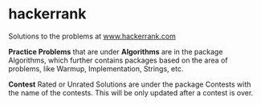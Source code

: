 # hackerrank
Solutions to the problems at www.hackerrank.com

**Practice Problems** that are under **Algorithms** are in the package Algorithms, which further contains packages based on the area of problems, like Warmup, Implementation, Strings, etc.

**Contest** Rated or Unrated Solutions are under the package Contests with the name of the contests. This will be only updated after a contest is over.


